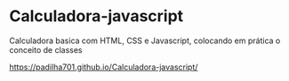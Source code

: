# Calculadora-javascript

Calculadora basica com HTML, CSS e Javascript, colocando em prática o conceito de classes


https://padilha701.github.io/Calculadora-javascript/
